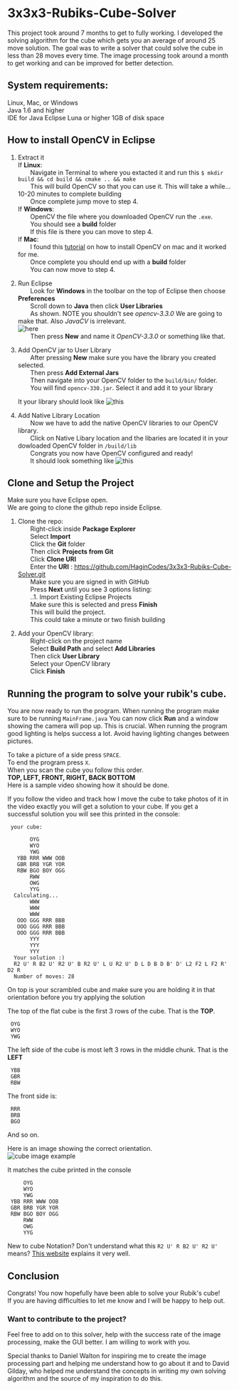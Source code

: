 # 3x3x3-Rubiks-Cube-Solver

This project took around 7 months to get to fully working.
I developed the solving algorithm for the cube which gets you an average of around 25 move solution.
The goal was to write a solver that could solve the cube in less than 28 moves every time.
The image processing took around a month to get working and can be improved for better detection.

## System requirements: 
  Linux, Mac, or Windows  
  Java 1.6 and higher  
  IDE for Java Eclipse Luna or higher 
  1GB of disk space  

## How to install OpenCV in Eclipse


1. Extract it  
  If **Linux**:  
  &nbsp;&nbsp;&nbsp;&nbsp;&nbsp;&nbsp; Navigate in Terminal to where you extacted it and run this `$ mkdir build && cd build && cmake .. && make`  
  &nbsp;&nbsp;&nbsp;&nbsp;&nbsp;&nbsp; This will build OpenCV so that you can use it. This will take a while... 10-20 minutes to complete building   
  &nbsp;&nbsp;&nbsp;&nbsp;&nbsp;&nbsp; Once complete jump move to step 4.  
  If **Windows**:  
  &nbsp;&nbsp;&nbsp;&nbsp;&nbsp;&nbsp; OpenCV the file where you downloaded OpenCV run the `.exe`.  
  &nbsp;&nbsp;&nbsp;&nbsp;&nbsp;&nbsp; You should see a **build** folder  
  &nbsp;&nbsp;&nbsp;&nbsp;&nbsp;&nbsp; If this file is there you can move to step 4.        
  If **Mac**:   
  &nbsp;&nbsp;&nbsp;&nbsp;&nbsp;&nbsp; I found this [tutorial](https://www.youtube.com/watch?v=U49CVY8yOxw) on how to install OpenCV on mac and it worked for me.  
  &nbsp;&nbsp;&nbsp;&nbsp;&nbsp;&nbsp; Once complete you should end up with a **build** folder   
  &nbsp;&nbsp;&nbsp;&nbsp;&nbsp;&nbsp; You can now move to step 4.  

2. Run Eclipse  
   &nbsp;&nbsp;&nbsp;&nbsp;&nbsp;&nbsp; Look for **Windows** in the toolbar on the top of Eclipse then choose **Preferences**   
   &nbsp;&nbsp;&nbsp;&nbsp;&nbsp;&nbsp; Scroll down to **Java** then click **User Libraries**  
   &nbsp;&nbsp;&nbsp;&nbsp;&nbsp;&nbsp; As shown. NOTE you shouldn't see *opencv-3.3.0* We are going to make that. Also *JavaCV* is irrelevant.  
   ![here](https://github.com/HaginCodes/3x3x3-Rubiks-Cube-Solver/blob/master/images%20for%20readMe/preferences.png?raw=true)  
   &nbsp;&nbsp;&nbsp;&nbsp;&nbsp;&nbsp; Then press **New** and name it *OpenCV-3.3.0* or something like that.   
3. Add OpenCV jar to User Library  
    &nbsp;&nbsp;&nbsp;&nbsp;&nbsp;&nbsp; After pressing **New** make sure you have the library you created selected.  
    &nbsp;&nbsp;&nbsp;&nbsp;&nbsp;&nbsp; Then press **Add External Jars**  
    &nbsp;&nbsp;&nbsp;&nbsp;&nbsp;&nbsp; Then navigate into your OpenCV folder to the `build/bin/` folder.  
    &nbsp;&nbsp;&nbsp;&nbsp;&nbsp;&nbsp; You will find `opencv-330.jar`. Select it and add it to your library  
    
    It your library should look like ![this](https://github.com/HaginCodes/3x3x3-Rubiks-Cube-Solver/blob/master/images%20for%20readMe/Jar%20Selection.png?raw=true "added user library")
    
4. Add Native Library Location  
   &nbsp;&nbsp;&nbsp;&nbsp;&nbsp;&nbsp; Now we have to add the native OpenCV libraries to our OpenCV library.  
   &nbsp;&nbsp;&nbsp;&nbsp;&nbsp;&nbsp; Click on Native Libary location and the libaries are located it in your dowloaded OpenCV folder in `/build/lib`   
   &nbsp;&nbsp;&nbsp;&nbsp;&nbsp;&nbsp; Congrats you now have OpenCV configured and ready!  
   &nbsp;&nbsp;&nbsp;&nbsp;&nbsp;&nbsp; It should look something like ![this](https://github.com/HaginCodes/3x3x3-Rubiks-Cube-Solver/blob/master/images%20for%20readMe/nativeLibraryLocation.png?raw=true)    
    
## Clone and Setup the Project
  Make sure you have Eclipse open.  
  We are going to clone the github repo inside Eclipse.  
    
1. Clone the repo:  
   &nbsp;&nbsp;&nbsp;&nbsp;&nbsp;&nbsp; Right-click inside **Package Explorer**  
   &nbsp;&nbsp;&nbsp;&nbsp;&nbsp;&nbsp; Select **Import**  
   &nbsp;&nbsp;&nbsp;&nbsp;&nbsp;&nbsp; Click the **Git** folder  
   &nbsp;&nbsp;&nbsp;&nbsp;&nbsp;&nbsp; Then click **Projects from Git**  
   &nbsp;&nbsp;&nbsp;&nbsp;&nbsp;&nbsp; Click **Clone URI**  
   &nbsp;&nbsp;&nbsp;&nbsp;&nbsp;&nbsp; Enter the **URI** : https://github.com/HaginCodes/3x3x3-Rubiks-Cube-Solver.git  
   &nbsp;&nbsp;&nbsp;&nbsp;&nbsp;&nbsp; Make sure you are signed in with GitHub  
   &nbsp;&nbsp;&nbsp;&nbsp;&nbsp;&nbsp; Press **Next** until you see 3 options listing:  
   &nbsp;&nbsp;&nbsp;&nbsp;&nbsp;&nbsp; ..1. Import Existing Eclipse Projects  
   &nbsp;&nbsp;&nbsp;&nbsp;&nbsp;&nbsp; Make sure this is selected and press **Finish**  
   &nbsp;&nbsp;&nbsp;&nbsp;&nbsp;&nbsp; This will build the project.  
   &nbsp;&nbsp;&nbsp;&nbsp;&nbsp;&nbsp; This could take a minute or two finish building  
    
2. Add your OpenCV library:  
   &nbsp;&nbsp;&nbsp;&nbsp;&nbsp;&nbsp; Right-click on the project name  
   &nbsp;&nbsp;&nbsp;&nbsp;&nbsp;&nbsp; Select **Build Path** and select **Add Libraries**  
   &nbsp;&nbsp;&nbsp;&nbsp;&nbsp;&nbsp; Then click **User Library**  
   &nbsp;&nbsp;&nbsp;&nbsp;&nbsp;&nbsp; Select your OpenCV library  
   &nbsp;&nbsp;&nbsp;&nbsp;&nbsp;&nbsp; Click **Finish**
  


## Running the program to solve your rubik's cube.

You are now ready to run the program. When running the program make sure to be running `MainFrame.java` 
You can now click **Run** and a window showing the camera will pop up. 
This is crucial. When running the program good lighting is helps success a lot. 
Avoid having lighting changes between pictures. 

To take a picture of a side press `SPACE`.   
To end the program press `X`.   
When you scan the cube you follow this order.  
**TOP, LEFT, FRONT, RIGHT, BACK BOTTOM**   
Here is a sample video showing how it should be done.  


If you follow the video and track how I move the cube to take photos of it in the video exactly you will get a solution to your cube.
If you get a successful solution you will see this printed in the console:  

     your cube: 

           OYG
           WYO
           YWG
       YBB RRR WWW OOB
       GBR BRB YGR YOR
       RBW BGO BOY OGG
           RWW
           OWG
           YYG
      Calculating...
           WWW
           WWW
           WWW
       OOO GGG RRR BBB
       OOO GGG RRR BBB
       OOO GGG RRR BBB
           YYY
           YYY
           YYY
      Your solution :) 
      R2 U' R B2 U' R2 U' B R2 U' L U R2 U' D L D B D B' D' L2 F2 L F2 R' D2 R 
      Number of moves: 28


On top is your scrambled cube and make sure you are holding it in that orientation before you try applying the solution

The top of the flat cube is the first 3 rows of the cube. That is the **TOP**.  
    
     OYG
     WYO
     YWG 
 
The left side of the cube is most left 3 rows in the middle chunk. That is the **LEFT**

     YBB
     GBR
     RBW 

The front side is: 

     RRR
     BRB
     BGO 
     
And so on. 

Here is an image showing the correct orientation.  
![cube image example](https://github.com/HaginCodes/3x3x3-Rubiks-Cube-Solver/blob/master/images%20for%20readMe/explain%20sides.jpg?raw=true)  

It matches the cube printed in the console

         OYG
         WYO
         YWG
     YBB RRR WWW OOB
     GBR BRB YGR YOR
     RBW BGO BOY OGG
         RWW
         OWG
         YYG

New to cube Notation? Don't understand what this `R2 U' R B2 U' R2 U'` means?
[This website](https://ruwix.com/the-rubiks-cube/notation/) explains it very well.

## Conclusion
Congrats! You now hopefully have been able to solve your Rubik's cube!  
If you are having difficulties to let me know and I will be happy to help out.

### Want to contribute to the project? 
Feel free to add on to this solver, help with the success rate of the image processing, make the GUI better. I am willing to work with you.

Special thanks to Daniel Walton for inspiring me to create the image processing part and helping me understand how to go about it and to David Gilday, who helped me understand the concepts in writing my own solving algorithm and the source of my inspiration to do this.
